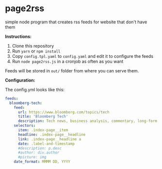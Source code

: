 # page2rss
simple node program that creates rss feeds for website that don't have them

**Instructions:**

1. Clone this repository
2. Run `yarn` or `npm install`
3. Copy `config.tpl.yaml` to `config.yaml` and edit it to configure the feeds
4. Run `node page2rss.js` in a cronjob as often as you want

Feeds will be stored in `out/` folder from where you can serve them.

**Configuration:**

The config.yml looks like this:

```yaml
feeds:
  bloomberg-tech:
    feed:
      url: https://www.bloomberg.com/topics/tech
      title: 'Bloomberg Tech'
      description: Tech news, business analysis, commentary, long-form features, polling, original video, interactive graphics, and more from the nation&#39;s leading business commentators.
    selectors:
      item: .index-page__item
      headline: .index-page__headline
      link: .index-page__headline a
      date: .label-and-timestamp
      #description: p.desc
      #author: div.author
      #picture: img
    date_format: MMMM DD, YYYY
```